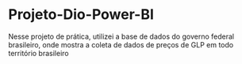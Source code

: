 # Projeto-Dio-Power-BI
Nesse projeto de prática, utilizei a base de dados do governo federal brasileiro, onde mostra a coleta de dados de preços de GLP em todo território brasileiro
